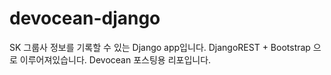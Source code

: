 # devocean-django
SK 그룹사 정보를 기록할 수 있는 Django app입니다. DjangoREST + Bootstrap 으로 이루어져있습니다. Devocean 포스팅용 리포입니다.
